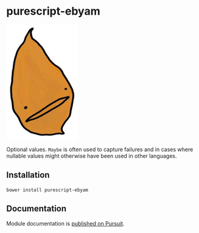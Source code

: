 # purescript-ebyam

![Ebyam Mascot](/assets/yam.jpg?raw=true "Ebyam Mascot")

Optional values. `Maybe` is often used to capture failures and in cases where nullable values might otherwise have been used in other languages.

## Installation

```
bower install purescript-ebyam
```

## Documentation

Module documentation is [published on Pursuit](http://pursuit.purescript.org/packages/purescript-ebyam).
